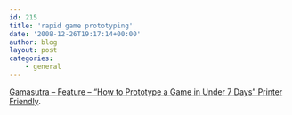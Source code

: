 ```yaml
---
id: 215
title: 'rapid game prototyping'
date: '2008-12-26T19:17:14+00:00'
author: blog
layout: post
categories:
    - general
---
```


[Gamasutra – Feature – “How to Prototype a Game in Under 7 Days” Printer Friendly](http://www.gamasutra.com/features/20051026/gabler_pfv.htm).